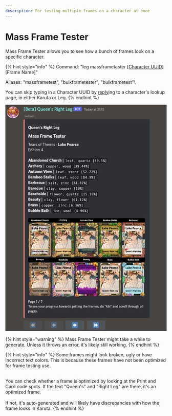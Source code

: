 ```yaml
---
description: For testing multiple frames on a character at once
---
```


# Mass Frame Tester

Mass Frame Tester allows you to see how a bunch of frames look on a specific character.

{% hint style="info" %}
Command: "leg massframetester [\[Character UUID\]](../../../faq-frequently-asked-questions/whats-a-character-uuid.md) \[Frame Name]"

Aliases: "massframetest", "bulkframetester", "bulkframetest"\


You can skip typing in a Character UUID by [reply](../../../faq-frequently-asked-questions/how-do-i-use-reply-based-commands.md)ing to a character's lookup page, in either Karuta or Leg.
{% endhint %}

![](<../../../.gitbook/assets/image (23).png>)

{% hint style="warning" %}
Mass Frame Tester might take a while to generate. Unless it throws an error, it's likely still working.
{% endhint %}

{% hint style="info" %}
Some frames might look broken, ugly or have incorrect text colors. This is because these frames have not been optimized for frame testing use. ​

\
You can check whether a frame is optimized by looking at the Print and Card code spots. If the text "Queen's" and "Right Leg" are there, it's an optimized frame. ​ \
\
If not, it's auto-generated and will likely have discrepancies with how the frame looks in Karuta.
{% endhint %}
